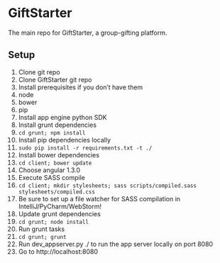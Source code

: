 # GiftStarter
The main repo for GiftStarter, a group-gifting platform.

## Setup
1. Clone git repo
2. Clone GiftStarter git repo
3. Install prerequisites if you don’t have them
  1. node
  2. bower
  3. pip
4. Install app engine python SDK
5. Install grunt dependencies
  1. ```cd grunt; npm install```
6. Install pip dependencies locally
  1. ```sudo pip install -r requirements.txt -t ./```
7. Install bower dependencies
  1. ```cd client; bower update```
  2. Choose angular 1.3.0
8. Execute SASS compile
  1. ```cd client; mkdir stylesheets; sass scripts/compiled.sass stylesheets/compiled.css```
  2. Be sure to set up a file watcher for SASS compilation in IntelliJ/PyCharm/WebStorm!
9. Update grunt dependencies
  1. ```cd grunt; node install```
10. Run grunt tasks
  1. ```cd grunt; grunt```
11. Run dev_appserver.py ./ to run the app server locally on port 8080
  1. Go to http://localhost:8080
